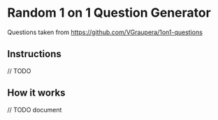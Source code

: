 # Random 1 on 1 Question Generator

Questions taken from https://github.com/VGraupera/1on1-questions

## Instructions

// TODO

## How it works

// TODO document
